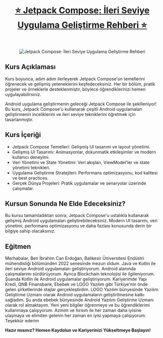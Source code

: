 <div align="center">
  <h1><a href="https://www.udemy.com/course/jetpack-compose-uygulama-gelistirme-rehberi/?referralCode=FDD0C1F4F2BB4C54B325">⭐️ Jetpack Compose: İleri Seviye Uygulama Geliştirme Rehberi ⭐️</a></h1> 
</div>

<div align="center">
  
  ![Jetpack Compose: İleri Seviye Uygulama Geliştirme Rehberi ](https://github.com/icanerdogan/Jetpack-Compose-Ileri-Seviye-Uygulama-Geli-tirme-Rehberi/assets/52867508/e45dddad-f078-4b20-a731-e690ad277258)
</div>

<!--Kurs Bilgileri-->
<div>
  <h2>Kurs Açıklaması</h2>
  <p>Kurs boyunca, adım adım ilerleyerek Jetpack Compose'un temellerini öğrenecek ve gelişmiş yeteneklerini keşfedeceksiniz. Her bir bölüm, pratik projeler ve örneklerle desteklenmiştir, böylece öğrendiklerinizi hemen           uygulayabilirsiniz.</p>
  <p>Android uygulama geliştirmenin geleceği Jetpack Compose ile şekilleniyor! Bu kurs, Jetpack Compose'u kullanarak çeşitli Android uygulamaları geliştirmenin inceliklerini ve ileri seviye tekniklerini öğretmek için  
     tasarlanmıştır.</p>
  <h2>Kurs İçeriği</h2>
  <p>
    <ul>
      <li>Jetpack Compose Temelleri: Gelişmiş UI tasarımı ve layout yönetimi.</li>
      <li>Gelişmiş UI Tasarımı: Animasyonlar, dokunmatik etkileşimler ve modern kullanıcı deneyimi.</li>
      <li>Veri Yönetimi ve State Yönetimi: Veri akışları, ViewModel'ler ve state yönetimi teknikleri.</li>
      <li>Uygulama Geliştirme Stratejileri: Performans optimizasyonu, kod kalitesi ve best practices.</li>
      <li>Gerçek Dünya Projeleri: Pratik uygulamalar ve senaryolar üzerinde çalışmalar.</li>
    </ul>
  </p>
  <h2>Kursun Sonunda Ne Elde Edeceksiniz?</h2>
  <p>Bu kursu tamamladıktan sonra, Jetpack Compose'u ustalıkla kullanarak gelişmiş Android uygulamaları geliştirebileceksiniz. Modern UI tasarımı, veri yönetimi, performans optimizasyonu ve daha fazlası konusunda derin bir bilgiye sahip olacaksınız.</p>
</div>

<!--Eğitmen-->
<div>
  <h2>Eğitmen</h2>
  <p>
    Merhabalar,
    Ben İbrahim Can Erdoğan, Balıkesir Üniversitesi Endüstri mühendisliği bölümünden 2022 senesinde mezun oldum. Java ve Kotlin ile ileri seviye Android uygulamaları geliştiriyorum. Android alanında çalışmalarımı   
    sürdürüyorum. Ayrıca Blockchain teknolojisi ile ilgileniyorum. Şuanda Kotlin ile Android uygulamalar geliştiriyorum. Kariyerimde Yapı Kredi, QNB Finansbank, Ebebek ve LOGO Yazılım gibi Türkiye'nin önde gelen 
    şirketlerinde stajlar gerçekleştirdim. LOGO Yazılım bünyesinde Yazılım Geliştirme Uzmanı olarak Android uygulamaların geliştirilmesine katkı sağladım. Şu anda ebebek bünyesinde Android Yazılım Geliştirme Uzmanı olarak 
    rol almaktayım. Yeni yeni bilgiler öğrenmeye ve bu öğrendiklerimi kullanmaya çalışıyorum. Azmim ve hırsım ile her zaman daha iyisine ulaşmaya ve elimden gelenin her zaman en iyisi yapmaya çalışıyorum.
    Teşekkür ederim
  </p>
</div>

<p><b>Hazır mısınız? Hemen Kaydolun ve Kariyerinizi Yükseltmeye Başlayın! </b></p>
